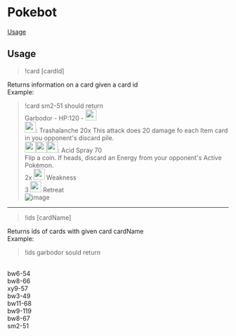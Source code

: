 # Pokebot
[Usage](#Usage)
## <a name= usage></a> Usage
>!card [cardId]

Returns information on a card given a card id <br>
Example: <br>
>!card sm2-51 should return <br>
Garbodor - HP:120 - <image src = "https://i.imgur.com/07m9xN3.png" width="25" height="25"/> <br>
><image src = "https://i.imgur.com/07m9xN3.png" width="25" height="25"/>: Trashalanche 20x
>This attack does 20 damage fo each Item card in you opponent's discard pile. <br>
><image src = "https://i.imgur.com/07m9xN3.png" width="25" height="25"/><image src = "https://i.imgur.com/bJIVLVE.png" width="25" height="25"/><image src = "https://i.imgur.com/bJIVLVE.png" width="25" height="25"/>: Acid Spray 70 <br>
>Flip a coin. If heads, discard an Energy from your opponent's Active Pokémon.<br>
> 2x <image src = "https://i.imgur.com/07m9xN3.png" width="25" height="25"/> Weakness <br>
3 <image src = "https://i.imgur.com/bJIVLVE.png" width="25" height="25"/> Retreat <br>
>![image](https://i.imgur.com/ITLYzhC.png)
<hr>

> !ids [cardName]

Returns ids of cards with given card cardName <br>
Example: <br>
>!ids garbodor sould return <br>
<br>
bw6-54 <br>
bw8-66 <br>
xy9-57 <br>
bw3-49 <br>
bw11-68 <br>
bw9-119 <br>
bw8-67 <br>
sm2-51
